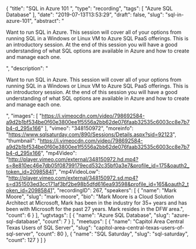 {
  "title": "SQL in Azure 101 ",
  "type": "recording",
  "tags": [
    "Azure SQL Database"
  ],
  "date": "2019-07-13T13:53:29",
  "draft": false,
  "slug": "sql-in-azure-101",
  "abstract": "<p>Want to run SQL in Azure.  This session will cover all of your options from running SQL in a Windows or Linux VM to Azure SQL PaaS offerings. This is an introductory session.  At the end of this session you will have a good understanding of what SQL options are available in Azure and how to create and manage each one.</p>",
  "description": "<p>Want to run SQL in Azure.  This session will cover all of your options from running SQL in a Windows or Linux VM to Azure SQL PaaS offerings. This is an introductory session.  At the end of this session you will have a good understanding of what SQL options are available in Azure and how to create and manage each one.</p>",
  "images": [
    "https://i.vimeocdn.com/video/798692584-a9d2b1bf534be0f60e3800ee1f5556a2bb62de076faab32535c6003cc8e7b7b4-d_295x166"
  ],
  "vimeo": "348150972",
  "moreinfo": "https://www.sqlsaturday.com/890/Sessions/Details.aspx?sid=92123",
  "thumbnail": "https://i.vimeocdn.com/video/798692584-a9d2b1bf534be0f60e3800ee1f5556a2bb62de076faab32535c6003cc8e7b7b4-d_295x166",
  "mp4Video": "http://player.vimeo.com/external/348150972.hd.mp4?s=8e810ec46e7db05f08799179ecd532c35bf0a3e7&profile_id=175&oauth2_token_id=20985841",
  "mp4VideoLow": "http://player.vimeo.com/external/348150972.sd.mp4?s=d351503ed3cc171af3bf2be98b5dfd616ea93598&profile_id=165&oauth2_token_id=20985841",
  "recordingID": 267,
  "speakers": [
    {
      "name": "Mark Moore",
      "slug": "mark-moore",
      "bio": "Mark Moore is a Cloud Solution Architect at Microsoft, Mark has been in the industry for 35+ years and has been with Microsoft for the past 27 years. Mark resides in the DFW area.",
      "count": 6
    }
  ],
  "ugtvtags": [
    {
      "name": "Azure SQL Database",
      "slug": "azure-sql-database",
      "count": 7
    }
  ],
  "meetups": [
    {
      "name": "Capitol Area Central Texas Users of SQL Server",
      "slug": "capitol-area-central-texas-users-of-sql-server",
      "count": 80
    },
    {
      "name": "SQL Saturday",
      "slug": "sql-saturday",
      "count": 127
    }
  ]
}